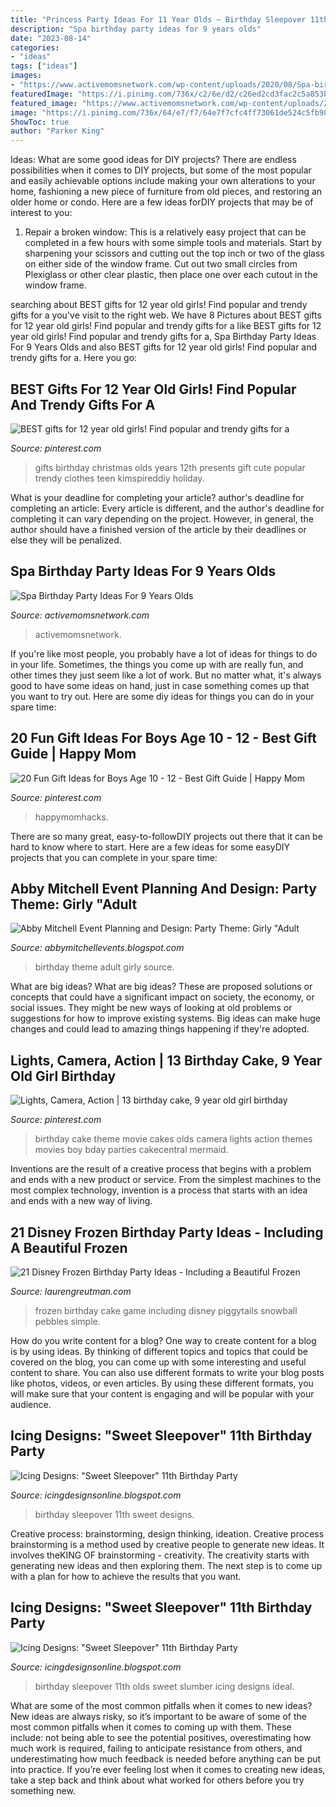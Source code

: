 ```yaml
---
title: "Princess Party Ideas For 11 Year Olds ~ Birthday Sleepover 11th Sweet Designs"
description: "Spa birthday party ideas for 9 years olds"
date: "2023-08-14"
categories:
- "ideas"
tags: ["ideas"]
images:
- "https://www.activemomsnetwork.com/wp-content/uploads/2020/08/Spa-birthday-party.jpg"
featuredImage: "https://i.pinimg.com/736x/c2/6e/d2/c26ed2cd3fac2c5a853b076db8a893af.jpg"
featured_image: "https://www.activemomsnetwork.com/wp-content/uploads/2020/08/Spa-birthday-party.jpg"
image: "https://i.pinimg.com/736x/64/e7/f7/64e7f7cfc4ff73061de524c5fb9878ba.jpg"
ShowToc: true
author: "Parker King"
---
```



Ideas: What are some good ideas for DIY projects?
There are endless possibilities when it comes to DIY projects, but some of the most popular and easily achievable options include making your own alterations to your home, fashioning a new piece of furniture from old pieces, and restoring an older home or condo. Here are a few ideas forDIY projects that may be of interest to you: 
1. Repair a broken window: This is a relatively easy project that can be completed in a few hours with some simple tools and materials. Start by sharpening your scissors and cutting out the top inch or two of the glass on either side of the window frame. Cut out two small circles from Plexiglass or other clear plastic, then place one over each cutout in the window frame.

	

		
searching about BEST gifts for 12 year old girls! Find popular and trendy gifts for a you've visit to the right web. We have 8 Pictures about BEST gifts for 12 year old girls! Find popular and trendy gifts for a like BEST gifts for 12 year old girls! Find popular and trendy gifts for a, Spa Birthday Party Ideas For 9 Years Olds and also BEST gifts for 12 year old girls! Find popular and trendy gifts for a. Here you go:
		
    
## BEST Gifts For 12 Year Old Girls! Find Popular And Trendy Gifts For A

<img loading=lazy src="https://i.pinimg.com/736x/64/e7/f7/64e7f7cfc4ff73061de524c5fb9878ba.jpg" onerror="this.onerror=null;this.src='https://tse4.mm.bing.net/th?id=OIP.5BSBuRgYgYiT80o_L5YeDgHaPH&amp;pid=15.1';" alt="BEST gifts for 12 year old girls! Find popular and trendy gifts for a">

_Source: pinterest.com_

>gifts birthday christmas olds years 12th presents gift cute popular trendy clothes teen kimspireddiy holiday. 

	

What is your deadline for completing your article?
author's deadline for completing an article:
Every article is different, and the author's deadline for completing it can vary depending on the project. However, in general, the author should have a finished version of the article by their deadlines or else they will be penalized.

    
## Spa Birthday Party Ideas For 9 Years Olds

<img loading=lazy src="https://www.activemomsnetwork.com/wp-content/uploads/2020/08/Spa-birthday-party.jpg" onerror="this.onerror=null;this.src='https://tse4.mm.bing.net/th?id=OIP.gn8yApe2VuWaA_QhKpfJ6gHaE8&amp;pid=15.1';" alt="Spa Birthday Party Ideas For 9 Years Olds">

_Source: activemomsnetwork.com_

>activemomsnetwork. 

	

If you're like most people, you probably have a lot of ideas for things to do in your life. Sometimes, the things you come up with are really fun, and other times they just seem like a lot of work. But no matter what, it's always good to have some ideas on hand, just in case something comes up that you want to try out. Here are some diy ideas for things you can do in your spare time: 

    
## 20 Fun Gift Ideas For Boys Age 10 - 12 - Best Gift Guide | Happy Mom

<img loading=lazy src="https://i.pinimg.com/736x/c2/6e/d2/c26ed2cd3fac2c5a853b076db8a893af.jpg" onerror="this.onerror=null;this.src='https://tse2.mm.bing.net/th?id=OIP.2m37jpDOC5BYV7llrAUvvQHaLG&amp;pid=15.1';" alt="20 Fun Gift Ideas for Boys Age 10 - 12 - Best Gift Guide | Happy Mom">

_Source: pinterest.com_

>happymomhacks. 

	

There are so many great, easy-to-followDIY projects out there that it can be hard to know where to start. Here are a few ideas for some easyDIY projects that you can complete in your spare time: 

    
## Abby Mitchell Event Planning And Design: Party Theme: Girly &quot;Adult

<img loading=lazy src="https://1.bp.blogspot.com/-u1Pqi2Ck_PY/UNzF1QUX6gI/AAAAAAAAAQI/wD_JPgDTWmc/s1600/tissuepaperpoms_pinkparty.jpg" onerror="this.onerror=null;this.src='https://tse1.mm.bing.net/th?id=OIP.UMw8ghaagKuCRPBxstNUDQAAAA&amp;pid=15.1';" alt="Abby Mitchell Event Planning and Design: Party Theme: Girly &quot;Adult">

_Source: abbymitchellevents.blogspot.com_

>birthday theme adult girly source. 

	

What are big ideas?
What are big ideas? These are proposed solutions or concepts that could have a significant impact on society, the economy, or social issues. They might be new ways of looking at old problems or suggestions for how to improve existing systems. Big ideas can make huge changes and could lead to amazing things happening if they're adopted.

    
## Lights, Camera, Action | 13 Birthday Cake, 9 Year Old Girl Birthday

<img loading=lazy src="https://i.pinimg.com/originals/fd/5c/2f/fd5c2fd2163b7b019d1a4b91a8754ee6.jpg" onerror="this.onerror=null;this.src='https://tse4.mm.bing.net/th?id=OIP.aWk7Aeu7VpnoTLNz_8DaoQHaLJ&amp;pid=15.1';" alt="Lights, Camera, Action | 13 birthday cake, 9 year old girl birthday">

_Source: pinterest.com_

>birthday cake theme movie cakes olds camera lights action themes movies boy bday parties cakecentral mermaid. 

	

Inventions are the result of a creative process that begins with a problem and ends with a new product or service. From the simplest machines to the most complex technology, invention is a process that starts with an idea and ends with a new way of living.

    
## 21 Disney Frozen Birthday Party Ideas - Including A Beautiful Frozen

<img loading=lazy src="http://laurengreutman.com/wp-content/uploads/2014/09/FROZEN2-841x1024.jpg" onerror="this.onerror=null;this.src='https://tse2.mm.bing.net/th?id=OIP._NuQNRzbeYVXTPW-QNL1FgHaJB&amp;pid=15.1';" alt="21 Disney Frozen Birthday Party Ideas - Including a Beautiful Frozen">

_Source: laurengreutman.com_

>frozen birthday cake game including disney piggytails snowball pebbles simple. 

	

How do you write content for a blog?
One way to create content for a blog is by using ideas. By thinking of different topics and topics that could be covered on the blog, you can come up with some interesting and useful content to share. You can also use different formats to write your blog posts like photos, videos, or even articles. By using these different formats, you will make sure that your content is engaging and will be popular with your audience.

    
## Icing Designs: &quot;Sweet Sleepover&quot; 11th Birthday Party

<img loading=lazy src="https://1.bp.blogspot.com/-l1wN8jDnM5A/T2Jk-gZ-XRI/AAAAAAAAIJE/pjgSxUBzu1U/s1600/bella%2B3.jpg" onerror="this.onerror=null;this.src='https://tse2.mm.bing.net/th?id=OIP.2j96yhC49VnV2vfWPOVGbwHaFu&amp;pid=15.1';" alt="Icing Designs: &quot;Sweet Sleepover&quot; 11th Birthday Party">

_Source: icingdesignsonline.blogspot.com_

>birthday sleepover 11th sweet designs. 

	

Creative process: brainstorming, design thinking, ideation.
Creative process brainstorming is a method used by creative people to generate new ideas. It involves theKING OF brainstorming - creativity. The creativity starts with generating new ideas and then exploring them. The next step is to come up with a plan for how to achieve the results that you want.

    
## Icing Designs: &quot;Sweet Sleepover&quot; 11th Birthday Party

<img loading=lazy src="http://4.bp.blogspot.com/-_Oke6Fd_0YI/T2JiSSZOXqI/AAAAAAAAIIU/tCBsL7bvnGM/s1600/2.jpg" onerror="this.onerror=null;this.src='https://tse4.mm.bing.net/th?id=OIP.gXvl5F2ifHAgAcoQFpB2ygHaJm&amp;pid=15.1';" alt="Icing Designs: &quot;Sweet Sleepover&quot; 11th Birthday Party">

_Source: icingdesignsonline.blogspot.com_

>birthday sleepover 11th olds sweet slumber icing designs ideal. 

	

What are some of the most common pitfalls when it comes to new ideas?
New ideas are always risky, so it’s important to be aware of some of the most common pitfalls when it comes to coming up with them. These include: not being able to see the potential positives, overestimating how much work is required, failing to anticipate resistance from others, and underestimating how much feedback is needed before anything can be put into practice. If you’re ever feeling lost when it comes to creating new ideas, take a step back and think about what worked for others before you try something new.

